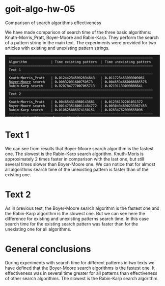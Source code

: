 # goit-algo-hw-05

Comparison of search algorithms effectiveness

We have made comparison of search time of the three basic algorithms: Knuth-Morris_Pratt, Boyer-Moore and Rabin-Karp. They perform the search of a pattern string in the main text. The experiments were provided for two articles with existing and unexisting pattern strings.

![Comparison of the search time for three algorithms ](search_algos_comparison.png)

# Text 1

We can see from results that Boyer-Moore search algorithm is the fastest one. The slowest is the Rabin-Karp search algorithm. Knuth-Moris is approximately 2 times faster in comparison with the last one, but still several times slower than Boyer-Moore one. We can notice that for almost all algorithms search time of the unexisting pattern is faster than of the existing one.

# Text 2

As in previous test, the Boyer-Moore search algorithm is the fastest one and the Rabin-Karp algorithm is the slowest one. But we can see here the difference for existing and unexisting patterns search time. In this case search time for the existing search pattern was faster than for the unexisting one for all algorithms.

# General conclusions

During experiments with search time for different patterns in two texts we have defined that the Boyer-Moore search algorithms is the fastest one. It effectiveness was in several time greater for all patterns than effectiveness of other search algorithms. The slowest is the Rabin-Karp search algorithm.
